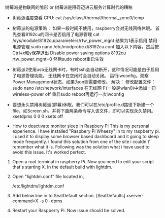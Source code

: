 树莓派是物联网的雏形
or
树莓派是阻碍迈进云服务计算时代的糟粕

+ 树莓派温度查看
 CPU:	cat /sys/class/thermal/thermal_zone0/temp

+ 树莓派的电源策略：
如果一段时间不使用，raspberry会对无线网络休眠。
首先查看8192cu的网卡是否启用了电源管理
cat /sys/module/8192cu/parameters/rtw_power_mgnt
结果为1表示启用
禁用电源管理
sudo nano /etc/modprobe.d/8192cu.conf
加入以下内容，然后按Ctrl+x和y保存退出
 Disable power saving
options 8192cu rtw_power_mgnt=0
然后sudo reboot重启生效

+ 树莓派2使用usb无线网卡时，有时ssh会自动断开，这种情况可能是由于启用了电源管理功能，
无线网卡在空闲时会自动关闭。
运行iwconfig，观察Power Management状态，如果为on则需要修改。
解决：
修改配置文件：
sudo nano /etc/network/interfaces
在无线网卡(一般是wlan0)中添加一句
wireless-power off
重启sudo reboot再运行一次iwconfig

+ 要想永久禁用树莓派(屏幕)休眠，我们可以在/etc/profile.d路径下新建一个file，如Screen.sh，并将下面两条命令写入该文件，即可以实现永久禁用。
xsetdpms 0 0 0
xsets off

+ How to deactivate monitor sleep in Raspbery Pi
This is my personal experience. I have installed "Raspbery Pi Wheezy" in to my raspberry pi. I used it to display some browser based dashboard and it going to sleep mode frequently. i found this solution from one of the site i couldn't' remember what it is. Following was the solution what i have used to avoid this issue. It's worked perfect.

1. Open a root terminal in raspberry Pi. Now  you need to edit your script that's starting X. In the default build with lightdm.
2. Open "lightdm.conf" file located in,

     /etc/lightdm/lightdm.conf

3. Add below line in to SeatDefault section.
[SeatDefaults]
xserver-command=X -s 0 -dpms
4. Restart your Raspberry Pi.
Now issue should be solved.

